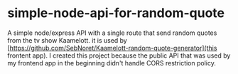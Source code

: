 # simple-node-api-for-random-quote

A simple node/express API with a single route that send random quotes from the tv show Kaamelott.
it is used by [https://github.com/SebNoret/Kaamelott-random-quote-generator](this frontent app).
I created this project because the public API that was used by my frontend app in the beginning didn't handle CORS restriction policy.
